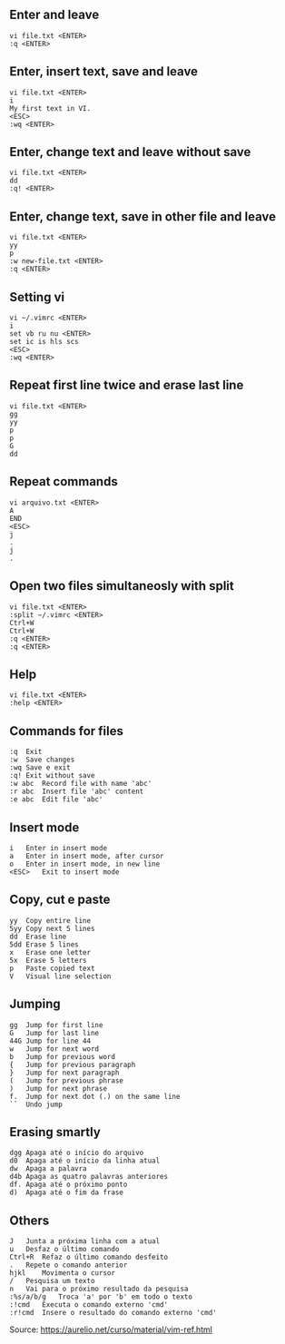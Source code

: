 ## Enter and leave

```
vi file.txt <ENTER>
:q <ENTER>
```
  
## Enter, insert text, save and leave

```
vi file.txt <ENTER>
i
My first text in VI.
<ESC>
:wq <ENTER>
```
  
## Enter, change text and leave without save

```
vi file.txt <ENTER>
dd
:q! <ENTER>
```
  
## Enter, change text, save in other file and leave
  
```
vi file.txt <ENTER>
yy
p
:w new-file.txt <ENTER>
:q <ENTER>
```
  
## Setting vi

```
vi ~/.vimrc <ENTER>
i
set vb ru nu <ENTER>
set ic is hls scs
<ESC>
:wq <ENTER>
```
  
## Repeat first line twice and erase last line

```
vi file.txt <ENTER>
gg
yy
p
p
G
dd
```

## Repeat commands

```
vi arquivo.txt <ENTER>
A
END
<ESC>
j
.
j
.
```
  
## Open two files simultaneosly with split

```
vi file.txt <ENTER>
:split ~/.vimrc <ENTER>
Ctrl+W
Ctrl+W
:q <ENTER>
:q <ENTER>
```
  
## Help

```
vi file.txt <ENTER>
:help <ENTER>
```

## Commands for files

```
:q	Exit
:w	Save changes
:wq	Save e exit
:q!	Exit without save
:w abc	Record file with name 'abc'
:r abc	Insert file 'abc' content
:e abc	Edit file 'abc'
```
  
## Insert mode
  
```
i	Enter in insert mode
a	Enter in insert mode, after cursor
o	Enter in insert mode, in new line
<ESC>	Exit to insert mode
```
  
## Copy, cut e paste
  
```
yy	Copy entire line
5yy	Copy next 5 lines
dd	Erase line
5dd	Erase 5 lines
x	Erase one letter
5x	Erase 5 letters
p	Paste copied text
V	Visual line selection
```
  
## Jumping
  
```
gg	Jump for first line
G	Jump for last line
44G	Jump for line 44
w	Jump for next word
b	Jump for previous word
{	Jump for previous paragraph
}	Jump for next paragraph
(	Jump for previous phrase
)	Jump for next phrase
f.	Jump for next dot (.) on the same line
``	Undo jump
```
  
## Erasing smartly
  
```
dgg	Apaga até o início do arquivo
d0	Apaga até o início da linha atual
dw	Apaga a palavra
d4b	Apaga as quatro palavras anteriores
df.	Apaga até o próximo ponto
d)	Apaga até o fim da frase
```
  
## Others
  
```
J	Junta a próxima linha com a atual
u	Desfaz o último comando
Ctrl+R	Refaz o último comando desfeito
.	Repete o comando anterior
hjkl	Movimenta o cursor
/	Pesquisa um texto
n	Vai para o próximo resultado da pesquisa
:%s/a/b/g	Troca 'a' por 'b' em todo o texto
:!cmd	Executa o comando externo 'cmd'
:r!cmd	Insere o resultado do comando externo 'cmd'
```
  
Source: https://aurelio.net/curso/material/vim-ref.html
